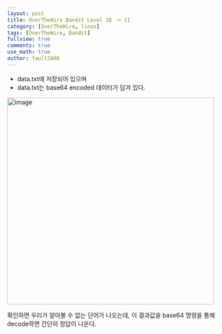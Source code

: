 ```yaml
---
layout: post
title: OverTheWire Bandit Level 10 -> 11
category: [OverTheWire, linux]
tags: [OverTheWire, Bandit]
fullview: true
comments: true
use_math: true
author: fault2000
---
```


- data.txt에 저장되어 있으며
- data.txt는 base64 encoded 데이터가 담겨 있다.

<img width="481" alt="image" src="https://user-images.githubusercontent.com/73513005/190838984-81d24ba1-4b95-4a83-b054-1efba9eedc78.png">

확인하면 우리가 알아볼 수 없는 단어가 나오는데, 이 결과값을 base64 명령을 통해 decode하면 간단히 정답이 나온다.